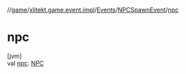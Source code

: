 //[game](../../../../index.md)/[xlitekt.game.event.impl](../../index.md)/[Events](../index.md)/[NPCSpawnEvent](index.md)/[npc](npc.md)

# npc

[jvm]\
val [npc](npc.md): [NPC](../../../xlitekt.game.actor.npc/-n-p-c/index.md)
